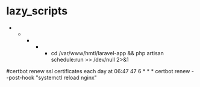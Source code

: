 # lazy_scripts

* * * * * cd /var/www/hmtl/laravel-app && php artisan schedule:run >> /dev/null 2>&1

#certbot renew ssl certificates each day at 06:47
47 6 * * * certbot renew --post-hook "systemctl reload nginx"